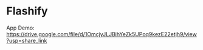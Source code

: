 # Flashify

App Demo:
https://drive.google.com/file/d/1OmcjyJLJBihYeZk5UPoq9kezE22etjh9/view?usp=share_link
